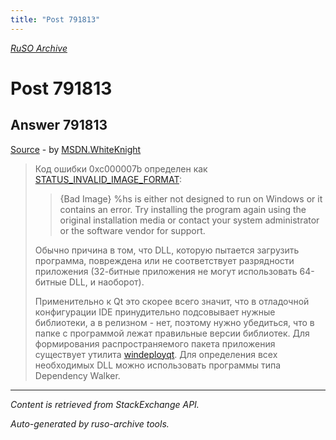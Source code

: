 ```yaml
---
title: "Post 791813"
---
```

<p><i><a href="https://github.com/MSDN-WhiteKnight/ruso-archive/">RuSO Archive</a></i></p>
<h1>Post 791813</h1>
<h2>Answer 791813</h2>
<p><a href="https://ru.stackoverflow.com/a/791813/">Source</a> - by <a href="https://ru.stackoverflow.com/users/240512/msdn-whiteknight">MSDN.WhiteKnight</a></p>
<blockquote>
<p>Код ошибки 0xc000007b определен как <a href="https://msdn.microsoft.com/en-us/library/cc704588.aspx" rel="nofollow noreferrer">STATUS_INVALID_IMAGE_FORMAT</a>:</p>

<blockquote>
  <p>{Bad Image} %hs is either not designed to run on Windows or it
  contains an error. Try installing the program again using the original
  installation media or contact your system administrator or the
  software vendor for support.</p>
</blockquote>

<p>Обычно причина в том, что DLL, которую пытается загрузить программа, повреждена или не соответствует разрядности приложения (32-битные приложения не могут использовать 64-битные DLL, и наоборот). </p>

<p>Применительно к Qt это скорее всего значит, что в отладочной конфигурации IDE принудительно подсовывает нужные библиотеки, а в релизном - нет, поэтому нужно убедиться, что в папке с программой лежат правильные версии библиотек. Для формирования распространяемого пакета приложения существует утилита <a href="http://doc.qt.io/qt-5/windows-deployment.html" rel="nofollow noreferrer">windeployqt</a>. Для определения всех необходимых DLL можно использовать программы типа Dependency Walker.</p>

</blockquote>
<hr/>
<p><i>Content is retrieved from StackExchange API. </i></p>
<p><i>Auto-generated by ruso-archive tools. </i></p>
